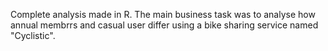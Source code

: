 Complete analysis made in R.
The main business task was to analyse how annual membrrs and casual user differ using a bike sharing service named "Cyclistic".